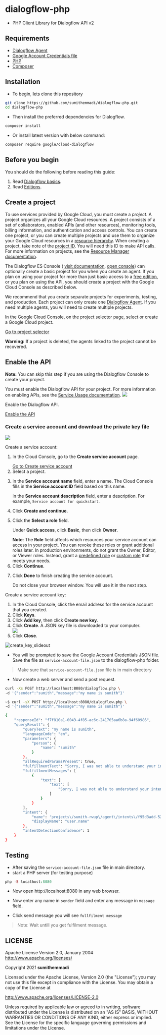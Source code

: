 # dialogflow-php
- PHP Client Library for Dialogflow API v2

## Requirements

* [Dialogflow Agent](https://dialogflow.com/docs/reference/v2-agent-setup)
* [Google Account Credentials file](https://cloud.google.com/docs/authentication/production)
* [PHP ](http://php.net/downloads.php)
* [Composer](https://getcomposer.org/)

## Installation

- To begin, lets clone this repository
```bash
git clone https://github.com/sumithemmadi/dialogflow-php.git
cd dialogflow-php
```
- Then  install the preferred dependencies for Dialogflow.

```bash
composer install
```

- Or install latest version with below command:
```bash
composer require google/cloud-dialogflow
```

<h2 id="before" data-text="Before you begin">Before you begin</h2>
<p>You should do the following before reading this guide:</p>
<ol>
  <li>Read <a href="/dialogflow/docs/basics">Dialogflow basics</a>. </li>
  <li>Read <a href="/dialogflow/docs/editions">Editions</a>. </li>
</ol>

<h2 id="project" data-text="Create a project">Create a project</h2>
<p>
<p> To use services provided by Google Cloud, you must create a <em>project</em>. A project organizes all your Google Cloud resources. A project consists of a set of collaborators, enabled APIs (and other resources), monitoring tools, billing information, and authentication and access controls. You can create one project, or you can create multiple projects and use them to organize your Google Cloud resources in a <a href="/resource-manager/docs/cloud-platform-resource-hierarchy">resource hierarchy</a>. When creating a project, take note of the <a href="/resource-manager/docs/creating-managing-projects#identifying_projects">project ID</a>. You will need this ID to make API calls. For more information on projects, see the <a href="/resource-manager/docs/creating-managing-projects">Resource Manager documentation</a>. </p>
</p>
<p>The Dialogflow ES Console ( <a href="/dialogflow/docs/console">visit documentation</a>, <a href="https://dialogflow.cloud.google.com" class="external" target="_blank">open console</a>) can optionally create a basic project for you when you create an agent. If you plan on using your project for more than just basic access to a <a href="/dialogflow/docs/editions">free edition</a>, or you plan on using the API, you should create a project with the Google Cloud Console as described below. </p>
<p>We recommend that you create separate projects for experiments, testing, and production. Each project can only create one <a href="/dialogflow/docs/agents-overview">Dialogflow Agent</a>. If you need multiple agents, you will need to create multiple projects. </p>
<p>
<p>In the Google Cloud Console, on the project selector page, select or create a Google Cloud project.</p>
<p>
  <a href="https://console.cloud.google.com/projectselector2/home/dashboard" target="console" track-type="commonIncludes" track-name="consoleLink" track-metadata-end-goal="createProject" class="button button-primary">Go to project selector</a>
</p>
</p>
<aside class="warning">
  <strong>Warning:</strong>
  <span> If a project is deleted, the agents linked to the project cannot be recovered.</span>
</aside>

<h2 id="api" data-text="Enable the API">Enable the API</h2>
<aside class="note">
  <strong>Note:</strong>
  <span> You can skip this step if you are using the Dialogflow Console to create your project.</span>
</aside>
<p>
<p> You must enable the Dialogflow API for your project. For more information on enabling APIs, see the <a href="/service-usage/docs/enable-disable">Service Usage documentation</a>. 
<img src="https://user-images.githubusercontent.com/50250422/135780264-48c383ce-7942-418f-baf8-703b5257fd30.png"></img>
</p> Enable the Dialogflow API. <p>
  <a href="https://console.cloud.google.com/flows/enableapi?apiid=dialogflow.googleapis.com" target="console" track-type="commonIncludes" track-name="consoleLink" track-metadata-end-goal="enableAPI" class="button button-primary">Enable the API</a>
</p>

<h3 id="sa-create" data-text="Create a service account and download the private key file">Create a service account and download the private key file</h3>
<p>
<img src="https://user-images.githubusercontent.com/50250422/135780322-ed003c6f-cf2e-47dd-9c0f-e176e90fc91c.png"></img>
<p> Create a service account: </p>
<ol>
  <li>
    <p> In the Cloud Console, go to the <b>Create service account</b> page. </p>
    <a href="https://console.cloud.google.com/projectselector/iam-admin/serviceaccounts/create?supportedpurview=project" class="button button-primary" target="console" track-name="consoleLink" track-type="quickstart" track-metadata-position="body">Go to Create service account</a>
  </li>
  <li> Select a project. </li>
  <li>
    <p> In the <b>Service account name</b> field, enter a name. The Cloud Console fills in the <b>Service account ID</b> field based on this name. </p>
    <p> In the <b>Service account description</b> field, enter a description. For example, <code translate="no" dir="ltr">Service account for quickstart</code>. </p>
  </li>
  <li> Click <b>Create and continue</b>. </li>
  <li>
    <p> Click the <b>Select a role</b> field. </p>
    <p> Under <b>Quick access</b>, click <b>Basic</b>, then click <b>Owner</b>. </p>
    <aside class="note">
      <b>Note</b>: The <b>Role</b> field affects which resources your service account can access in your project. You can revoke these roles or grant additional roles later. In production environments, do not grant the Owner, Editor, or Viewer roles. Instead, grant a <a href="/iam/docs/understanding-roles#predefined_roles">predefined role</a> or <a href="/iam/docs/understanding-custom-roles">custom role</a> that meets your needs.
    </aside>
  </li>
  <li> Click <b>Continue</b>. </li>
  <li>
    <p> Click <b>Done</b> to finish creating the service account. </p>
    <p> Do not close your browser window. You will use it in the next step. </p>
  </li>
</ol>
<p> Create a service account key: </p>
<ol>
  <li> In the Cloud Console, click the email address for the service account that you created. </li>
  <li> Click <b>Keys</b>. </li>
  <li> Click <b>Add key</b>, then click <b>Create new key</b>. </li>
  <li> Click <b>Create</b>. A JSON key file is downloaded to your computer. </li>
  <img src="https://user-images.githubusercontent.com/50250422/135780443-9d351d03-405c-49a4-9317-9131bab92041.png"></img>
  <li> Click <b>Close</b>. </li>
</ol>
</p>

<!--
## Usage

Download the Google Account Credentials JSON file for your v2 Dialogflow agent into the diaglogflow-php folder

Make sure v2 API is enabled in Dialogflow
![client_secret_json_download_1](https://user-images.githubusercontent.com/50250422/135780264-48c383ce-7942-418f-baf8-703b5257fd30.png)
Click on the service account email address.
You will be taken to the Google Cloud Console.
Click on the Create Service Account link at the top of the console menu

Provide a suitable name for the service account

Select Project -> Owner in the Role dropdown box
Make sure you check the Furnish a new private key box. Keep the key type as JSON
![client_secret_json_download_2](https://user-images.githubusercontent.com/50250422/135780322-ed003c6f-cf2e-47dd-9c0f-e176e90fc91c.png)
- Click on the create
-->
![create_key_slideout](https://user-images.githubusercontent.com/50250422/135780443-9d351d03-405c-49a4-9317-9131bab92041.png)
- You will be prompted to save the Google Account Credentials JSON file. Save the file as `service-account-file.json` to the dialogflow-php folder.
> Make sure that `service-account-file.json` file is in  main directory
- Now create a web server and send a post request.
```sh
curl -Xs POST http://localhost:8080/dialogflow.php \
-d '{"sender":"sumith","message":"my name is sumith"}'
```
```sh
~$ curl -sX POST http://localhost:8080/dialogflow.php \
-d '{"sender":"sumith","message":"my name is sumith"}'

{
    "responseId": "f7f810a1-0043-4f85-ac6c-241705aa6b8a-94f60986",
    "queryResult": {
        "queryText": "my name is sumith",
        "languageCode": "en",
        "parameters": {
            "person": {
                "name": "sumith"
            }
        },
        "allRequiredParamsPresent": true,
        "fulfillmentText": "Sorry, I was not able to understand your intention . I'm trying to get better at this thing.",
        "fulfillmentMessages": [
            {
                "text": {
                    "text": [
                        "Sorry, I was not able to understand your intention . I'm trying to get better at this thing."
                    ]
                }
            }
        ],
        "intent": {
            "name": "projects\/sumith-rwup\/agent\/intents\/f95d3add-52fb-4119-87f0-e1717181173d",
            "displayName": "user.name"
        },
        "intentDetectionConfidence": 1
    }
}
```

## Testing
- After saving the `service-account-file.json` file in main directory.
- start a PHP server (for testing purpose)
```php
php -S localhost:8080
```
- Now open http://localhost:8080 in any web browser.

- Now enter any name in `sender` field and enter any message in `message` field.
- Click send message you will see `fullfilment message` 
> Note: Wait untill you get fulfilment message.

## LICENSE
   Apache License
   Version 2.0, January 2004
   http://www.apache.org/licenses/

   Copyright  2021  <b>sumithemmadi</b>

   Licensed under the Apache License, Version 2.0 (the "License");
   you may not use this file except in compliance with the License.
   You may obtain a copy of the License at

   http://www.apache.org/licenses/LICENSE-2.0

   Unless required by applicable law or agreed to in writing, software
   distributed under the License is distributed on an "AS IS" BASIS,
   WITHOUT WARRANTIES OR CONDITIONS OF ANY KIND, either express or implied.
   See the License for the specific language governing permissions and
   limitations under the License.


